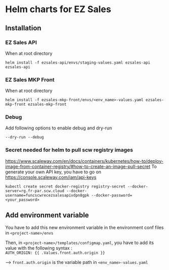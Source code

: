 # Helm charts for EZ Sales
## Installation
### EZ Sales API
When at root directory
```
helm install -f ezsales-api/envs/staging-values.yaml ezsales-api ezsales-api
```

### EZ Sales MKP Front
When at root directory
```
helm install -f ezsales-mkp-front/envs/<env_name>-values.yaml ezsales-mkp-front ezsales-mkp-front
```

### Debug
Add following options to enable debug and dry-run
```
--dry-run --debug
```

### Secret needed for helm to pull scw registry images
https://www.scaleway.com/en/docs/containers/kubernetes/how-to/deploy-image-from-container-registry/#how-to-create-an-image-pull-secret
To generate your own API key, you have to go on https://console.scaleway.com/iam/api-keys

```
kubectl create secret docker-registry registry-secret --docker-server=rg.fr-par.scw.cloud --docker-username=funcscwrecezsalesapivdpn8gpk --docker-password=<your_password>
```

## Add environment variable
You have to add this new environment variable in the environment conf files in `<project-name>/envs`

Then, in  `<project-name>/templates/configmap.yaml`, you have to add its value with the following syntax :  
`AUTH_ORIGIN: {{ .Values.front.auth.origin }}`

--> `front.auth.origin` is the variable path in `<env_name>-values.yaml`